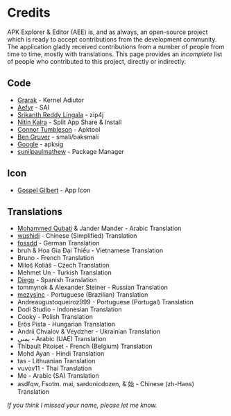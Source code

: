 # Credits
APK Explorer & Editor (AEE) is, and as always, an open-source project which is ready to accept contributions from the development community. The application gladly received contributions from a number of people from time to time, mostly with translations. This page provides an <i>incomplete</i> list of people who contributed to this project, directly or indirectly.

## Code
* [Grarak](https://github.com/Grarak/) - Kernel Adiutor
* [Aefyr](https://github.com/Aefyr) - SAI
* [Srikanth Reddy Lingala](https://github.com/srikanth-lingala) - zip4j
* [Nitin Kalra](https://github.com/nkalra0123/) - Split App Share & Install
* [Connor Tumbleson](https://github.com/iBotPeaches/Apktool/) - Apktool
* [Ben Gruver](https://github.com/JesusFreke/smali/) - smali/baksmali
* [Google](https://android.googlesource.com/platform/tools/apksig) - apksig
* [sunilpaulmathew](https://github.com/SmartPack/PackageManager/) - Package Manager

## Icon
* [Gospel Gilbert](https://t.me/gilgreat0295) - App Icon

## Translations
* [Mohammed Qubati](https://t.me/Alqubati_MrK) & Jander Mander - Arabic Translation
* [wushidi](https://t.me/wushidi) - Chinese (Simplified) Translation
* [fossdd](https://chaos.social/@fossdd) - German Translation
* bruh & Hoa Gia Đại Thiếu - Vietnamese Translation
* Bruno - French Translation
* Miloš Koliáš - Czech Translation
* Mehmet Un - Turkish Translation
* [Diego](https://github.com/sguinetti) - Spanish Translation
* tommynok & Alexander Steiner - Russian Translation
* [mezysinc](https://github.com/mezysinc) - Portuguese (Brazilian) Translation
* Andreaugustoqueiroz999 - Portuguese (Portugal) Translation
* Dodi Studio - Indonesian Translation
* Cooky - Polish Translation
* Erős Pista - Hungarian Translation
* Andrii Chvalov &  Veydzher - Ukrainian Translation
* يمني - Arabic (UAE) Translation
* Thibault Pitoiset - French (Belgium) Translation 
* Mohd Ayan - Hindi Translation
* tas - Lithuanian Translation 
* vuvov11 - Thai Translation
* Me - Arabic (SA) Translation
* asdfqw, Fsotm. mai, sardonicdozen, & 始 - Chinese (zh-Hans) Translation

_If you think I missed your name, please let me know._